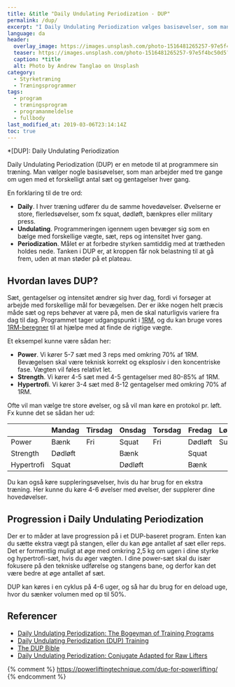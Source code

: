 ```yaml
---
title: &title "Daily Undulating Periodization - DUP"
permalink: /dup/
excerpt: "I Daily Undulating Periodization vælges basisøvelser, som man gennem ugen arbejder med tre gange med forskelligt antal sæt og gentagelser - for at træne power, styrke og hypertrofi."
language: da
header:
  overlay_image: https://images.unsplash.com/photo-1516481265257-97e5f4bc50d5?ixlib=rb-1.2.1&ixid=eyJhcHBfaWQiOjEyMDd9&auto=format&fit=crop&h=630&w=1200&q=10
  teaser: https://images.unsplash.com/photo-1516481265257-97e5f4bc50d5?ixlib=rb-1.2.1&ixid=eyJhcHBfaWQiOjEyMDd9&auto=format&fit=crop&h=300&w=400&q=10
  caption: *title
  alt: Photo by Andrew Tanglao on Unsplash
category:
  - Styrketræning
  - Træningsprogrammer
tags:
  - program
  - træningsprogram
  - programanmeldelse
  - fullbody
last_modified_at: 2019-03-06T23:14:14Z
toc: true
---
```


*[DUP]: Daily Undulating Periodization

Daily Undulating Periodization (DUP) er en metode til at programmere sin træning. Man vælger nogle basisøvelser, som man arbejder med tre gange om ugen med et forskelligt antal sæt og gentagelser hver gang.

En forklaring til de tre ord:

- **Daily**. I hver træning udfører du de samme hovedøvelser. Øvelserne er store, flerledsøvelser, som fx squat, dødløft, bænkpres eller military press.
- **Undulating**. Programmeringen igennem ugen bevæger sig som en bælge med forskellige vægte, sæt, reps og intensitet hver gang.
- **Periodization**. Målet er at forbedre styrken samtiddig med at trætheden holdes nede. Tanken i DUP er, at kroppen får nok belastning til at gå frem, uden at man støder på et plateau.

## Hvordan laves DUP?

Sæt, gentagelser og intensitet ændrer sig hver dag, fordi vi forsøger at arbejde med forskellige mål for bevægelsen. Der er ikke nogen helt præcis måde sæt og reps behøver at være på, men de skal naturligvis variere fra dag til dag. Programmet tager udgangspunkt i [1RM](/rm-maxtest/), og du kan bruge vores [1RM-beregner](/rm-beregner/) til at hjælpe med at finde de rigtige vægte.

Et eksempel kunne være sådan her:

- **Power**. Vi kører 5-7 sæt med 3 reps med omkring 70% af 1RM. Bevægelsen skal være teknisk korrekt og eksplosiv i den koncentriske fase. Vægten vil føles relativt let.
- **Strength**. Vi kører 4-5 sæt med 4-5 gentagelser med 80-85% af 1RM.
- **Hypertrofi**. Vi kører 3-4 sæt med 8-12 gentagelser med omkring 70% af 1RM.

Ofte vil man vælge tre store øvelser, og så vil man køre en protokol pr. løft. Fx kunne det se sådan her ud:

|            | Mandag  | Tirsdag | Onsdag  | Torsdag | Fredag   | Lørdag  | Søndag |
|------------|---------|---------|---------|---------|----------|---------|--------|
| Power      | Bænk    | Fri     | Squat   | Fri     | Dødløft  | Sup/fri | Fri    |
| Strength   | Dødløft |         | Bænk    |         | Squat    |         |        |
| Hypertrofi | Squat   |         | Dødløft |         | Bænk     |         |        |

Du kan også køre suppleringsøvelser, hvis du har brug for en ekstra træning. Her kunne du køre 4-6 øvelser med øvelser, der supplerer dine hovedøvelser.

## Progression i Daily Undulating Periodization

Der er to måder at lave progression på i et DUP-baseret program. Enten kan du sætte ekstra vægt på stangen, eller du kan øge antallet af sæt eller reps. Det er formentlig muligt at øge med omkring 2,5 kg om ugen i dine styrke og hypertrofi-sæt, hvis du øger vægten. I dine power-sæt skal du især fokusere på den tekniske udførelse og stangens bane, og derfor kan det være bedre at øge antallet af sæt.

DUP kan køres i en cyklus på 4-6 uger, og så har du brug for en deload uge, hvor du sænker volumen med op til 50%.

## Referencer

- [Daily Undulating Periodization: The Bogeyman of Training Programs](https://www.strongerbyscience.com/daily-undulating-periodization/)
- [Daily Undulating Periodization (DUP) Training](https://www.askmen.com/sports/bodybuilding/daily-undulating-periodization-dup-training.html)
- [The DUP Bible](https://www.jmaxfitness.com/blog/daily-undulating-periodization/)
- [Daily Undulating Periodization: Conjugate Adapted for Raw Lifters](https://www.elitefts.com/education/daily-undulating-periodization-conjugate-adapted-for-raw-lifters/)

{% comment %}
https://powerliftingtechnique.com/dup-for-powerlifting/
{% endcomment %}

